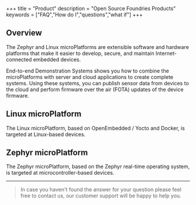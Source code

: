 +++
title = "Product"
description = "Open Source Foundries Products"
keywords = ["FAQ","How do I","questions","what if"]
+++

## Overview
The Zephyr and Linux microPlatforms are extensible software and hardware platforms that make it easier to develop, secure, and maintain Internet-connected embedded devices.

End-to-end Demonstration Systems shows you how to combine the microPlatforms with server and cloud applications to create complete systems. Using these systems, you can publish sensor data from devices to the cloud and perform firmware over the air (FOTA) updates of the device firmware.

## Linux microPlatform

The Linux microPlatform, based on OpenEmbedded / Yocto and Docker, is targeted at Linux-based devices.

## Zephyr microPlatform

The Zephyr microPlatform, based on the Zephyr real-time operating system, is targeted at microcontroller-based devices.

---

> In case you haven't found the answer for your question please feel free to contact us, our customer support will be happy to help you.
